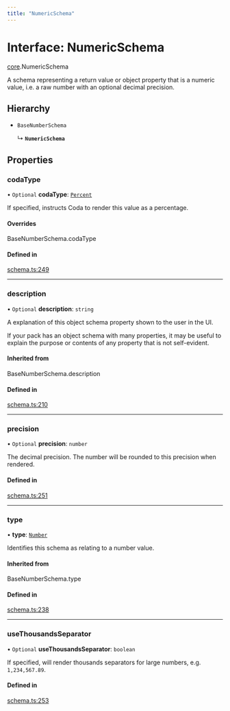 ```yaml
---
title: "NumericSchema"
---
```

# Interface: NumericSchema

[core](../modules/core.md).NumericSchema

A schema representing a return value or object property that is a numeric value,
i.e. a raw number with an optional decimal precision.

## Hierarchy

- `BaseNumberSchema`

  ↳ **`NumericSchema`**

## Properties

### codaType

• `Optional` **codaType**: [`Percent`](../enums/core.ValueHintType.md#percent)

If specified, instructs Coda to render this value as a percentage.

#### Overrides

BaseNumberSchema.codaType

#### Defined in

[schema.ts:249](https://github.com/coda/packs-sdk/blob/main/schema.ts#L249)

___

### description

• `Optional` **description**: `string`

A explanation of this object schema property shown to the user in the UI.

If your pack has an object schema with many properties, it may be useful to
explain the purpose or contents of any property that is not self-evident.

#### Inherited from

BaseNumberSchema.description

#### Defined in

[schema.ts:210](https://github.com/coda/packs-sdk/blob/main/schema.ts#L210)

___

### precision

• `Optional` **precision**: `number`

The decimal precision. The number will be rounded to this precision when rendered.

#### Defined in

[schema.ts:251](https://github.com/coda/packs-sdk/blob/main/schema.ts#L251)

___

### type

• **type**: [`Number`](../enums/core.ValueType.md#number)

Identifies this schema as relating to a number value.

#### Inherited from

BaseNumberSchema.type

#### Defined in

[schema.ts:238](https://github.com/coda/packs-sdk/blob/main/schema.ts#L238)

___

### useThousandsSeparator

• `Optional` **useThousandsSeparator**: `boolean`

If specified, will render thousands separators for large numbers, e.g. `1,234,567.89`.

#### Defined in

[schema.ts:253](https://github.com/coda/packs-sdk/blob/main/schema.ts#L253)

